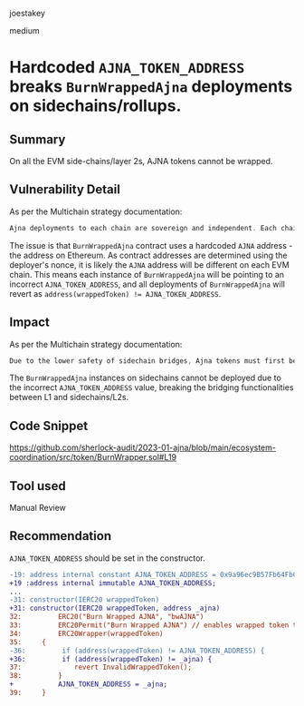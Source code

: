 joestakey

medium

# Hardcoded `AJNA_TOKEN_ADDRESS` breaks `BurnWrappedAjna` deployments on sidechains/rollups.

## Summary
On all the EVM side-chains/layer 2s, AJNA tokens cannot be wrapped.

## Vulnerability Detail
As per the Multichain strategy documentation:
```c
Ajna deployments to each chain are sovereign and independent. Each chain will utilize the token address of Ajna on that chain for the burn-and-buy mechanism.
```

The issue is that `BurnWrappedAjna` contract uses a hardcoded `AJNA` address - the address on Ethereum.
As contract addresses are determined using the deployer's nonce, it is likely the `AJNA` address will be different on each EVM chain.
This means each instance of `BurnWrappedAjna` will be pointing to an incorrect `AJNA_TOKEN_ADDRESS`, and all deployments of `BurnWrappedAjna` will revert as `address(wrappedToken) != AJNA_TOKEN_ADDRESS`.

## Impact
As per the Multichain strategy documentation:
```c
Due to the lower safety of sidechain bridges, Ajna tokens must first be wrapped in the `BurnWrapper.sol` contract
```
The `BurnWrappedAjna` instances on sidechains cannot be deployed due to the incorrect `AJNA_TOKEN_ADDRESS` value, breaking the bridging functionalities between L1 and sidechains/L2s.

## Code Snippet
https://github.com/sherlock-audit/2023-01-ajna/blob/main/ecosystem-coordination/src/token/BurnWrapper.sol#L19

## Tool used
Manual Review

## Recommendation
`AJNA_TOKEN_ADDRESS` should be set in the constructor.

```diff
-19: address internal constant AJNA_TOKEN_ADDRESS = 0x9a96ec9B57Fb64FbC60B423d1f4da7691Bd35079;
+19 :address internal immutable AJNA_TOKEN_ADDRESS;
...
-31: constructor(IERC20 wrappedToken)
+31: constructor(IERC20 wrappedToken, address _ajna)
32:         ERC20("Burn Wrapped AJNA", "bwAJNA")
33:         ERC20Permit("Burn Wrapped AJNA") // enables wrapped token to also use permit functionality
34:         ERC20Wrapper(wrappedToken)
35:     {
-36:         if (address(wrappedToken) != AJNA_TOKEN_ADDRESS) {
+36:         if (address(wrappedToken) != _ajna) {
37:             revert InvalidWrappedToken();
38:         }
+           AJNA_TOKEN_ADDRESS = _ajna;
39:     }
```